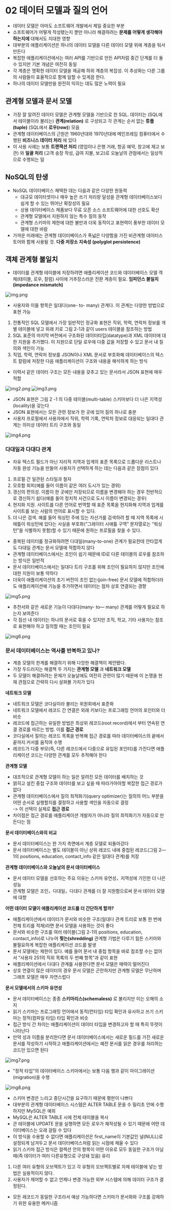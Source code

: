 # 02 데이터 모델과 질의 언어

- 데이터 모델은 아마도 소프트웨어 개발에서 제일 중요한 부분
- 소프트웨어가 어떻게 작성됐는지 뿐만 아니라 해결하려는 **문제를 어떻게 생각해야 하는지에** 대해서도 지대한 영향
- 대부분의 애플리케이션은 하나의 데이터 모델을 다른 데이터 모델 위에 계층을 둬서 만든다
- 복잡한 애플리케이션에서는 여러 API를 기반으로 만든 API처럼 중간 단계를 더 둘 수 있지만 기본 개념은 여전히 동일
- 각 계층은 명확한 데이터 모델을 제공해 하위 계층의 복잡성. 이 추상화는 다른 그룹의 사람들이 효율적으로 함께 일할 수 있게끔 한다.
- 하나의 데이터 모델만을 완전히 익히는 데도 많은 노력이 필요

## 관계형 모델과 문서 모델

- 가장 잘 알려진 데이터 모델은 관계형 모델을 기반으로 한 SQL. 데이터는 (SQL에서 테이블이라 불리는) **관계(relation)** 로 구성되고 각 관계는 순서 없는 **튜플(tuple)** (SQL에서 **로우(row)**) 모음
- 관계형 데이터베이스의 근원은 1960년대와 1970년대에 메인프레임 컴퓨터에서 수행된 **비즈니스 데이터 처리** 에 있다
- 이 사용 사례는 보통 **트랜잭션 처리** (영업이나 은행 거래, 항공 예약, 창고에 재고 보관) 와 **일괄 처리** (고객 송장 작성, 급여 지불, 보고)로 오늘날의 관점에서는 일상적으로 수행되는 일

## NoSQL의 탄생

- NoSQL 데이터베이스 채택한 데는 다음과 같은 다양한 원동력   
    - 대규모 데이터셋이나 매우 높은 쓰기 처리량 달성을 관계형 데이터베이스보다 쉽게 할 수 있는 뛰어난 확장성의 필요
    - 상용 데이터베이스 제품보다 무료 오픈 소스 소프트웨어에 대한 선호도 확산
    - 관계형 모델에서 지원하지 않는 특수 질의 동작
    - 관계형 스키마의 제한에 대한 불만과 더욱 동적이고 표현력이 풍부한 데이터 모델에 대한 바람
- 가까운 미래에는 관계형 데이터베이스가 폭넓은 다양함을 가진 비관계형 데이터스토어와 함께 사용될 것. **다중 저장소 지속성 (polyglot persistence)**

## 객체 관계형 불일치
- 데이터를 관계형 테이블에 저장하려면 애플리케이션 코드와 데이터베이스 모델 객체(테이블, 로우, 칼럼) 사이에 거추장스러운 전환 계층이 필요. **임피던스 불일치(impedance mismatch)**

![img.png](img.png)

- 사용자와 이들 항목은 일대다(one- to- many) 관계다. 이 관계는 다양한 방법으로 표현 가능
1. 전통적인 SQL 모델에서 가장 일반적인 정규화 표현은 직위, 학력, 연락처 정보를 개별 테이블에 넣고 외래 키로 그림 2-1과 같이 users 테이블을 참조하는 방법
2. SQL 표준의 마지막 버전에서 구조화된 데이터타입(datatype)과 XML 데이터에 대한 지원을 추가했다. 이 지원으로 단일 로우에 다중 값을 저장할 수 있고 문서 내 질의와 색인이 가능
3. 직업, 학력, 연락처 정보를 JSON이나 XML 문서로 부호화해 데이터베이스의 텍스트 칼럼에 저장한 다음 애플리케이션이 구조와 내용을 해석하게 하는 방식
- 이력서 같은 데이터 구조는 모든 내용을 갖추고 있는 문서라서 JSON 표현에 매우 적합

![img2.png](img2.png)
![img3.png](img3.png)

- JSON 표현은 그림 2 -1 의 다중 테이블(multi-table) 스키마보다 더 나은 지역성(locality)을 갖는다
- JSON 표현에서는 모든 관련 정보가 한 곳에 있어 질의 하나로 충분
- 사용자 프로필에서 사용자에서 직위, 학력 기록, 연락처 정보로 대응되는 일대다 관계는 의미상 데이터 트리 구조와 동일

![img4.png](img4.png)

### 다대일과 다대다 관계

- 자유 텍스트 필드가 아닌 지리적 지역과 업계의 표준 목록으로 드롭다운 리스트나 자동 완성 기능을 만들어 사용자가 선택하게 하는 데는 다음과 같은 장점이 있다
1. 프로필 간 일관된 스타일과 철자
2. 모호함 회피(예를 들어 이름이 같은 여러 도시가 있는 경위)
3. 갱신의 편의성. 이름이 한 곳에만 저장되므로 이름을 변경해야 하는 경우 전반적으로 갱신하기 쉽다(예를 들어 정치적 사건으로 도시 이름이 변경되는 경우)
4. 현지화 지원. 사이트를 다른 언어로 번역할 때 표준 목록을 현지화해 지역과 업계를 사이트를 보는 사람의 언어로 표시할 수 있다.
5. 더 나은 검색. 예를 들어 워싱턴 주에 있는 자선가를 검색하려 할 때 지역 목록에 시애틀이 워싱턴에 있다는 사실을 부호화(“그레이터 시애틀 구역” 문자열로는 “워싱턴”을 식별하지 못함)할 수 있기 때문에 원하는 프로필을 찾을 수 있다.
- 중복된 데이터를 정규화하려면 다대일(many-to-one) 관계가 필요한데 안타깝게도 다대일 관계는 문서 모델에 적합하지 않다
- 관계형 데이터베이스에서는 조인이 쉽기 때문에 ID로 다른 테이블의 로우를 참조하는 방식은 일반적
- 문서 데이터베이스에서는 일대다 트리 구조를 위해 조인이 필요하지 않지만 조인에 대한 지원이 보통 약하다
- 더욱이 애플리케이션의 초기 버전이 조인 없는(join-free) 문서 모델에 적합하더라도 애플리케이션에 기능을 추가하면서 데이터는 점차 상호 연결되는 경향

![img5.png](img5.png)

- 추천서와 같은 새로운 기능이 다대다(many- to— many) 관계를 어떻게 필요로 하는지 보여준다
- 각 점선 내 데이터는 하나의 문서로 묶을 수 있지만 조직, 학교, 기타 사용자는 참조로 표현해야 하고 질의할 때는 조인이 필요

![img6.png](img6.png)

### 문서 데이터베이스는 역사를 반복하고 있나?

- 계층 모델의 한계를 해결하기 위해 다앙한 해결책이 제안됐다. 
- 가장 두드러지는 해결책 두 가지는 **관계형 모델** 과 **네트워크 모델**
- 두 모델이 해결하려는 문제가 오늘날에도 여전히 관련이 많기 때문에 이 논쟁을 현재 관점으로 간략히 다시 살펴볼 가치가 있다

**네트워크 모델**
- 네트워크 모델은 코다실이라 불리는 위원회에서 표준화
- 네트워크 모델에서 레코드 간 연결은 외래 키보다는 프로그래밍 언어의 포인터와 더 비슷
- 레코드에 접근하는 유일한 방법은 최상위 레코드(root record)에서 부터 연속된 연결 경로를 따르는 방법. 이를 **접근 경로**
- 코다실에서 질의는 레코드 목록을 반복해 접근 경로를 따라 데이터베이스의 끝에서 끝까지 커서를 움직여 수행
- 레코드가 다중 부모(즉, 다른 레코드에서 다중으로 유입된 포인터)를 가진다면 애플리케이션 코드는 다양한 관계를 모두 추적해야 한다

**관계형 모델**

- 대조적으로 관계형 모델이 하는 일은 알려진 모든 데이터를 배치하는 것
- 얽히고 설킨 중첩 구조와 데이터를 보고 싶을 때 따라가아야할 복잡한 접근 경로가 없다
- 관계형 데이터베이스에서 질의 최적화기(query optimizer)는 질의의 어느 부분을 어떤 순서로 실행할지를 결정하고 사용할 색인을 자동으로 결정   
  -> 이 선택이 실제로 **접근 경로**
- 차이점은 접근 경로를 애플리케이션 개발자가 아니라 질의 최적화기가 자동으로 만든다는 점

**문서 데이터베이스와의 비교**

- 문서 데이터베이스는 한 가지 측면에서 계층 모델로 되돌아갔다
- 문서 데이터베이스는 별도 테이블이 아닌 상위 레코드 내에 중첩된 레코드(그림 2—1의 positions, education, contact_info 같은 일대다 관계)를 저장

**관계형 데이터베이스와 오늘날의 문서 데이터베이스**

- 문서 데이터 모델을 선호하는 주요 이유는 스키마 유연성，지역성에 기인한 더 나은 성능
- 관계형 모델은 조인，다대일，다대다 관계를 더 잘 지원함으로써 문서 데이터 모델에 대항

**어떤 데이터 모델이 애플리케이션 코드를 더 간단하게 할까?**

- 애플리케이션에서 데이터가 문서와 비슷한 구조(일대다 관계 트리로 보통 한 번에 전체 트리를 적재)라면 문서 모델을 사용하는 것이 좋다
- 문서와 비슷한 구조를 여러 테이블(그림 2-1의 positions, education, contact_info)로 나누어 **찢는(shredding)** 관계형 기법은 다루기 힘든 스키마와 불필요하게 복잡한 애플리케이션 코드를 발생
- 문서 모델에는 제한이 있다. 예를 들어 문서 내 중첩 항목을 바로 참조할 수는 없어서 “사용자 251의 직위 목록의 두 번째 항목”과 같이 표현
- 애플리케이션에서 다대다 관계를 사용한다면 문서 모델은 매력이 떨어진다
- 상호 연결이 많은 데이터의 경우 문서 모델은 곤란하지만 관계형 모델은 무난하며 그래프 모델은 매우 자연스럽다

**문서 모델에서의 스키마 유연성**

- 문서 데이터베이스는 종종 **스키마리스(schemaless)** 로 불리지만 이는 오해의 소지
- 읽기 스키마는 프로그래밍 언어에서 동적(런타임) 타입 확인과 유사하고 쓰기 스키마는 정적(컴파일 타임) 타입 확인과 비슷
- 접근 방식 간 차이는 애플리케이션이 데이터 타입을 변경하고자 할 때 특히 뚜렷이 나타난다
- 만약 성과 이름을 분리한다면 문서 데이터베이스에서는 새로운 필드를 가진 새로운 문서를 작성하기 시작하고 애플리케이션에서는 예전 문서를 읽은 경우를 처리하는 코드만 있으면 된다

![img7.png](img7.png)

- "정적 타입"의 데이터베이스 스키마에서는 보통 다음 행과 같이 마이그레이션(migration)을 수행

![img8.png](img8.png)

- 스키마 변경은 느리고 중단시간을 요구하기 때문에 평판이 나쁘다
- 대부분의 관계형 데이터베이스 시스템은 ALTER TABLE 문을 수 밀리초 안에 수행하지만 MySQL은 예외
- MySQL은 ALTER TABLE 시에 전체 테이블을 복사
- 큰 테이블에 UPDATE 문을 실행하면 모든 로우가 재작성될 수 있기 때문에 어떤 데이터베이스는 오래 걸릴 수 있다
- 이 방식을 수용할 수 없다면 애플리케이션은 first_name이 기본값인 널(NULL)로 설정되게 남겨두고 문서 데이터베이스처럼 읽는 시점에 채울 수 있다
- 읽기 스키마 접근 방식은 컬렉션 안의 항목이 어떤 이유로 모두 동일한 구조가 아닐 때(즉 데이터가 여러 다른유형으로 구성돼 있음) 유리
1. 다른 여러 유형의 오브젝트가 있고 각 유형의 오브젝트별로 자체 테이블에 넣는 방법은 실용적이지 않다.
2. 사용자가 제어할 수 없고 언제나 변경 가능한 외부 시스템에 의해 데이터 구조가 결정된다.
- 모든 레코드가 동일한 구조라서 예상 가능하다면 스키마가 문서화와 구조를 강제하기 위한 유용한 메커니즘
